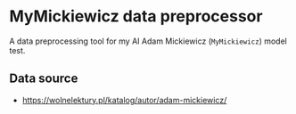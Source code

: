 # MyMickiewicz data preprocessor

A data preprocessing tool for my AI Adam Mickiewicz (`MyMickiewicz`) model test.

## Data source

- <https://wolnelektury.pl/katalog/autor/adam-mickiewicz/>
